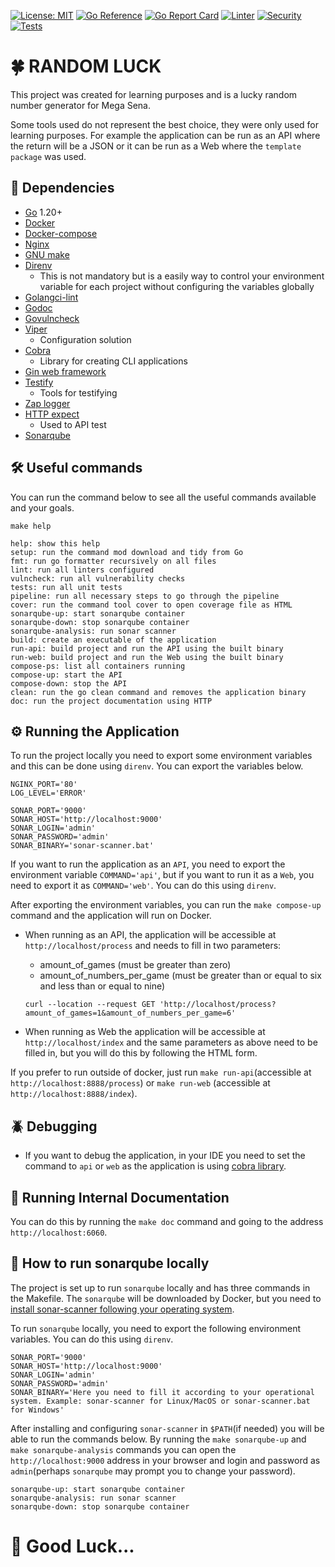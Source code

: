 [![License: MIT](https://img.shields.io/badge/License-MIT-yellow.svg)](https://opensource.org/licenses/MIT)
[![Go Reference](https://pkg.go.dev/badge/github.com/hiago-balbino/random-luck.svg)](https://pkg.go.dev/github.com/hiago-balbino/random-luck)
[![Go Report Card](https://goreportcard.com/badge/github.com/hiago-balbino/random-luck)](https://goreportcard.com/report/github.com/hiago-balbino/random-luck)
[![Linter](https://github.com/hiago-balbino/random-luck/actions/workflows/linter.yml/badge.svg?branch=main&event=push&logo=github&style=flat-square)](https://github.com/hiago-balbino/random-luck/actions/workflows/linter.yml)
[![Security](https://github.com/hiago-balbino/random-luck/actions/workflows/security.yml/badge.svg?branch=main&event=push&logo=github&style=flat-square)](https://github.com/hiago-balbino/random-luck/actions/workflows/security.yml)
[![Tests](https://github.com/hiago-balbino/random-luck/actions/workflows/tests.yml/badge.svg?branch=main&event=push&logo=github&style=flat-square)](https://github.com/hiago-balbino/random-luck/actions/workflows/tests.yml)

# 🍀 RANDOM LUCK
This project was created for learning purposes and is a lucky random number generator for Mega Sena. 

Some tools used do not represent the best choice, they were only used for learning purposes. For example the application can be run as an API where the return will be a JSON or it can be run as a Web where the `template package` was used.

## 🧰 Dependencies
* [Go](https://golang.google.cn/dl) 1.20+
* [Docker](https://www.docker.com/products/docker-desktop)
* [Docker-compose](https://docs.docker.com/compose/install)
* [Nginx](https://nginx.org)
* [GNU make](https://www.gnu.org/software/make)
* [Direnv](https://direnv.net)
    * This is not mandatory but is a easily way to control your environment variable for each project without configuring the variables globally
* [Golangci-lint](https://golangci-lint.run)
* [Godoc](https://pkg.go.dev/golang.org/x/tools/cmd/godoc)
* [Govulncheck](https://pkg.go.dev/golang.org/x/vuln/cmd/govulncheck)
* [Viper](https://github.com/spf13/viper)
    * Configuration solution
* [Cobra](https://github.com/spf13/cobra)
    * Library for creating CLI applications
* [Gin web framework](https://github.com/gin-gonic/gin)
* [Testify](https://github.com/stretchr/testify)
    * Tools for testifying
* [Zap logger](https://go.uber.org/zap)
* [HTTP expect](https://github.com/gavv/httpexpect)
    * Used to API test
* [Sonarqube](https://www.sonarqube.org)

## 🛠️ Useful commands
You can run the command below to see all the useful commands available and your goals.
```
make help
```
```
help: show this help
setup: run the command mod download and tidy from Go
fmt: run go formatter recursively on all files
lint: run all linters configured
vulncheck: run all vulnerability checks
tests: run all unit tests
pipeline: run all necessary steps to go through the pipeline
cover: run the command tool cover to open coverage file as HTML
sonarqube-up: start sonarqube container
sonarqube-down: stop sonarqube container
sonarqube-analysis: run sonar scanner
build: create an executable of the application
run-api: build project and run the API using the built binary
run-web: build project and run the Web using the built binary
compose-ps: list all containers running
compose-up: start the API
compose-down: stop the API
clean: run the go clean command and removes the application binary
doc: run the project documentation using HTTP
```

## ⚙️ Running the Application
To run the project locally you need to export some environment variables and this can be done using `direnv`. You can export the variables below.
```
NGINX_PORT='80'
LOG_LEVEL='ERROR'

SONAR_PORT='9000'
SONAR_HOST='http://localhost:9000'
SONAR_LOGIN='admin'
SONAR_PASSWORD='admin'
SONAR_BINARY='sonar-scanner.bat'
```

If you want to run the application as an `API`, you need to export the environment variable `COMMAND='api'`, but if you want to run it as a `Web`, you need to export it as `COMMAND='web'`. You can do this using `direnv`.

After exporting the environment variables, you can run the `make compose-up` command and the application will run on Docker.

* When running as an API, the application will be accessible at `http://localhost/process` and needs to fill in two parameters:
    * amount_of_games (must be greater than zero)
    * amount_of_numbers_per_game (must be greater than or equal to six and less than or equal to nine)
    ```curl
    curl --location --request GET 'http://localhost/process?amount_of_games=1&amount_of_numbers_per_game=6'
    ```

* When running as Web the application will be accessible at `http://localhost/index` and the same parameters as above need to be filled in, but you will do this by following the HTML form.

If you prefer to run outside of docker, just run `make run-api`(accessible at `http://localhost:8888/process`) or `make run-web` (accessible at `http://localhost:8888/index`).

## 🪲 Debugging
* If you want to debug the application, in your IDE you need to set the command to `api` or `web` as the application is using [cobra library](https://github.com/spf13/cobra).

## 📜 Running Internal Documentation
You can do this by running the `make doc` command and going to the address `http://localhost:6060`.

## 🎯 How to run sonarqube locally
The project is set up to run `sonarqube` locally and has three commands in the Makefile. The `sonarqube` will be downloaded by Docker, but you need to [install sonar-scanner following your operating system](https://docs.sonarqube.org/latest/analyzing-source-code/scanners/sonarscanner).

To run `sonarqube` locally, you need to export the following environment variables. You can do this using `direnv`.
```
SONAR_PORT='9000'
SONAR_HOST='http://localhost:9000'
SONAR_LOGIN='admin'
SONAR_PASSWORD='admin'
SONAR_BINARY='Here you need to fill it according to your operational system. Example: sonar-scanner for Linux/MacOS or sonar-scanner.bat for Windows'
```

After installing and configuring `sonar-scanner` in `$PATH`(if needed) you will be able to run the commands below. By running the `make sonarqube-up` and `make sonarqube-analysis` commands you can open the `http://localhost:9000` address in your browser and login and password as `admin`(perhaps `sonarqube` may prompt you to change your password).
```
sonarqube-up: start sonarqube container
sonarqube-analysis: run sonar scanner
sonarqube-down: stop sonarqube container
```

# 🤞 Good Luck...
